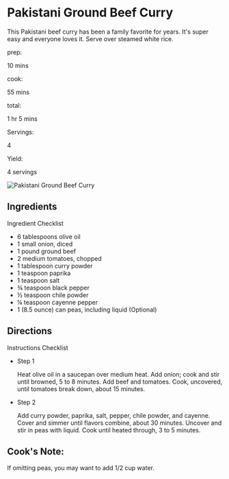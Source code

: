 # Pakistani Ground Beef Curry

This Pakistani beef curry has been a family favorite for years. It's super easy and everyone loves it. Serve over steamed white rice.

prep:

10 mins

cook:

55 mins

total:

1 hr 5 mins

Servings:

4

Yield:

4 servings

![Pakistani Ground Beef Curry](https://imagesvc.meredithcorp.io/v3/mm/image?q=85&c=sc&poi=face&w=300&h=300&url=https%3A%2F%2Fimages.media-allrecipes.com%2Fuserphotos%2F5891260.jpg)

## Ingredients

Ingredient Checklist

-   6 tablespoons olive oil
-   1 small onion, diced
-   1 pound ground beef
-   2 medium tomatoes, chopped
-   1 tablespoon curry powder
-   1 teaspoon paprika
-   1 teaspoon salt
-   ¾ teaspoon black pepper
-   ½ teaspoon chile powder
-   ¼ teaspoon cayenne pepper
-   1 (8.5 ounce) can peas, including liquid (Optional)

## Directions

Instructions Checklist

-   Step 1
    
    Heat olive oil in a saucepan over medium heat. Add onion; cook and stir until browned, 5 to 8 minutes. Add beef and tomatoes. Cook, uncovered, until tomatoes break down, about 15 minutes.
    
-   Step 2
    
    Add curry powder, paprika, salt, pepper, chile powder, and cayenne. Cover and simmer until flavors combine, about 30 minutes. Uncover and stir in peas with liquid. Cook until heated through, 3 to 5 minutes.
    

## Cook's Note:

If omitting peas, you may want to add 1/2 cup water.